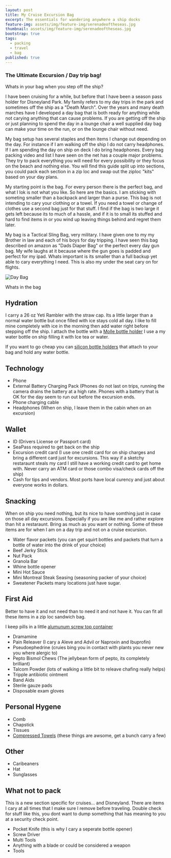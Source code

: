 ```yaml
---
layout: post
title: My Cruise Excursion Bag
excerpt: The essentials for wandering anywhere a ship docks
feature-img: assets/img/feature-img/serenadeoftheseas.jpg
thumbnail: assets/img/feature-img/serenadeoftheseas.jpg
bootstrap: true
tags:
  - packing
  - travel
  - bag
published: true
---
```

### The Ultimate Excursion / Day trip bag!

Whats in your bag when you step off the ship?

I have been cruising for a while, but before that I have been a season pass holder for Disneyland Park.  My family refers to my day trips in the park and sometimes off the ship as a "Death March". Over the years and many death marches have I developed a day bag that is both ready for anything while not carying anything that can cause problems.  If you are getting off the ship or just planning to spend the day in a lounge chair a well supplied day bag can make your time on the run, or on the lounge chair without need.

My bag setup has several staples and then items I change out depending on the day.  For instance if I am walking off the ship I do not carry headphones.  If I am spending the day on ship on deck I do bring headphones.  Every bag packing video and list I have seen on the net has a couple major problems.  They try to pack everything you will need for every possibility or they focus on the beach and nothing else.  You will find this guide split up into sections, you could pack each section in a zip loc and swap out the ziploc "kits" based on your day plans.

My starting point is the bag.  For every person there is the perfect bag, and what I lok is not what you like.  So here are the basics.  I am sticking with someting smaller than a backpack and larger than a purse.  This bag is not intending to cary your clothing or a towel.  If you need a towel or change of clothes use a second bag just for that stuff.  I find if the bag is two large it gets left because its to much of a hassle, and if it is to small its stuffed and hard to find items in or you wind up leaving things behind and regret them later.

My bag is a Tactical Sling Bag, very military. I have given one to my my Brother in law and each of his boys for day tripping.  I have seen this bag described on amazon as "Dads Diaper Bag" or the perfect every day gun bag.  My wife laughs at it because where the gun goes is padded and perfect for my ipad.  Whats important is its smaller than a full backup yet able to cary everything I need.  This is also my under the seat cary on for flights.  

![[Day Bag](https://www.amazon.com/Tactical-Military-Shoulder-Backpack-Everyday/dp/B0BRR6N3TY/ref=sr_1_7?crid=OM3HI3MS7KNR&keywords=tactical+diaper+bag&qid=1694400020&sprefix=tactical+diaper%2Caps%2C159&sr=8-7)]({{site.baseurl}}/assets/img/posts/travel/daybag.jpg)

Whats in the bag

## Hydration

I carry a 26 oz Yeti Rambler with the straw cap.  Its a little larger than a normal water bottle but once filled with ice stays cold all day.  I like to fill mine completely with ice in the morning then add water right before stepping off the ship.  I attach the bottle with a [Molle bottle holder](https://www.amazon.com/WICKTICK-Adjustable-Tactical-Outdoor-Backpack/dp/B0C4KM31CZ/ref=sr_1_54?crid=2MXY3HGIXG51Z&keywords=tactical%2Bbottle%2Bholder&qid=1694402561&sprefix=tactical%2Bbottle%2Bholder%2Caps%2C186&sr=8-54&th=1)
I use a my water bottle on ship filling it with Ice tea or water.

If you want to go cheap you can [silicon bottle holders](https://www.amazon.com/Silicone-Carrier-Keychain-Outdoor-Activities/dp/B07W1NQQKD/ref=sr_1_3?crid=1FKWXAQHRSLH&keywords=rubber+lanyard+bottle+holder&qid=1694402641&sprefix=rubber+lanyard+bottle+hold%2Caps%2C157&sr=8-3) that attach to your bag and hold any water bottle.

## Technology
- Phone
- External Battery Charging Pack (Phones do not last on trips, running the camera drains the battery at a high rate.  Phones with a battery that is OK for the day seem to run out before the excursion ends.  
- Phone charging cable
- Headphones (When on ship, I leave them in the cabin when on an excursion)

## Wallet
- ID (Drivers License or Passport card)
- SeaPass required to get back on the ship
- Excursion credit card (I use one credit card for on ship charges and bring a different card just for excursions.  This way if a sketchy restaraunt steals my card I still have a working credit card to get home with.  Never carry an ATM card or those combo visa/check cards off the ship)
- Cash for tips and vendors.  Most ports have local curency and just about everyone works in dollars.

## Snacking
When on ship you need nothing, but its nice to have somthing just in case on those all day excursions.  Especially if you are like me and rather explore than hit a restaraunt.  Bring as much as you want or nothing.  Some of these items are for when I am on a day trip and not on a cruise excursion.

- Water flavor packets (you can get squirt bottles and packets that turn a bottle of water into the drink of your choice)
- Beef Jerky Stick
- Nut Pack
- Granola Bar
- Whine bottle opener 
- Mini Hot Sauce
- Mini Montreal Steak Seasing (seasoning packer of your choice)
- Sweatener Packets many locations just have sugar.


## First Aid
Better to have it and not need than to need it and not have it.  You can fit all these items in a zip loc sandwich bag.

I keep pills in a little [alumunum screw top container](https://www.amazon.com/Hulless-Aluminum-Refillable-Containers-Container/dp/B072MC3K86/ref=sr_1_2?crid=3JUWN1483R5KW&keywords=small+aluminum+tins+with+screw+lids&qid=1694406204&sprefix=small+aluminum+tins+with+screw+lids%2Caps%2C152&sr=8-2)
- Dramamine 
- Pain Releaver (I cary a Aleve and Advil or Naproxin and Ibuprofin)
- Pseudoephedrine (cruies bing you in contact with plants you never new you where alergic to)
- Pepto Bismol Chews (The jellybean form of pepto, its completely brilliant)
- Talcom Powder (lots of walking a little bit to releave chafing really helps)
- Tripple antibiotic ointment
- Band Aids
- Sterile gauze pads
- Disposable exam gloves

## Personal Hygene
- Comb
- Chapstick
- Tissues
- [Compressed Towels](https://www.amazon.com/gp/product/B0741519LR/ref=ppx_yo_dt_b_asin_title_o00_s00?ie=UTF8&th=1) (these things are awsome, get a bunch carry a few)

## Other
- Caribeaners
- Hat
- Sunglasses


## What not to pack
This is a new section specific for cruises... and Disneyland.  There are items I cary at all times that I make sure I remove before traveling.  Double check for stuff like this, you dont want to dump something that has meaning to you at a security check point.

- Pocket Knife (this is why I cary a seperate bottle opener)
- Screw Driver
- Multi Tools
- Anything with a blade or could be considered a weapon
- Tools